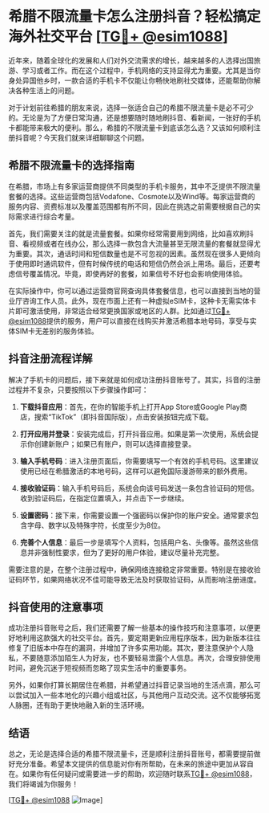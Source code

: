 # 希腊不限流量卡怎么注册抖音？轻松搞定海外社交平台 [[TG💪+ @esim1088](https://t.me/s/esim1088)]

近年来，随着全球化的发展和人们对外交流需求的增长，越来越多的人选择出国旅游、学习或者工作。而在这个过程中，手机网络的支持显得尤为重要。尤其是当你身处异国他乡时，一款合适的手机卡不仅能让你畅快地刷社交媒体，还能帮助你解决各种生活上的问题。

对于计划前往希腊的朋友来说，选择一张适合自己的希腊不限流量卡是必不可少的。无论是为了方便日常沟通，还是想要随时随地刷抖音、看新闻，一张好的手机卡都能带来极大的便利。那么，希腊的不限流量卡到底该怎么选？又该如何顺利注册抖音呢？今天我们就来详细聊聊这个问题。

## 希腊不限流量卡的选择指南

在希腊，市场上有多家运营商提供不同类型的手机卡服务，其中不乏提供不限流量套餐的选择。这些运营商包括Vodafone、Cosmote以及Wind等。每家运营商的服务内容、资费标准以及覆盖范围都有所不同，因此在挑选之前需要根据自己的实际需求进行综合考量。

首先，我们需要关注的就是流量套餐。如果你经常需要用到网络，比如喜欢刷抖音、看视频或者在线办公，那么选择一款包含大流量甚至无限流量的套餐就显得尤为重要。其次，通话时间和短信数量也是不可忽视的因素。虽然现在很多人更倾向于使用即时通讯软件，但有时候传统的电话和短信仍然会派上用场。最后，还要考虑信号覆盖情况。毕竟，即使再好的套餐，如果信号不好也会影响使用体验。

在实际操作中，你可以通过运营商官网查询具体套餐信息，也可以直接到当地的营业厅咨询工作人员。此外，现在市面上还有一种虚拟eSIM卡，这种卡无需实体卡片即可激活使用，非常适合经常更换国家或地区的人群。比如通过[TG💪+ @esim1088](https://t.me/s/esim1088)提供的服务，用户可以直接在线购买并激活希腊本地号码，享受与实体SIM卡无差别的服务体验。

## 抖音注册流程详解

解决了手机卡的问题后，接下来就是如何成功注册抖音账号了。其实，抖音的注册过程并不复杂，只要按照以下步骤操作即可：

1. **下载抖音应用**：首先，在你的智能手机上打开App Store或Google Play商店，搜索“TikTok”（即抖音国际版），点击安装按钮完成下载。
   
2. **打开应用并登录**：安装完成后，打开抖音应用。如果是第一次使用，系统会提示你创建新账户；如果已有账户，则可以选择直接登录。

3. **输入手机号码**：进入注册页面后，你需要填写一个有效的手机号码。这里建议使用已经在希腊激活的本地号码，这样可以避免国际漫游带来的额外费用。

4. **接收验证码**：输入手机号码后，系统会向该号码发送一条包含验证码的短信。收到验证码后，在指定位置填入，并点击下一步继续。

5. **设置密码**：接下来，你需要设置一个强密码以保护你的账户安全。通常要求包含字母、数字以及特殊字符，长度至少为8位。

6. **完善个人信息**：最后一步是填写个人资料，包括用户名、头像等。虽然这些信息并非强制性要求，但为了更好的用户体验，建议尽量补充完整。

需要注意的是，在整个注册过程中，确保网络连接稳定非常重要。特别是在接收验证码环节，如果网络状况不佳可能导致无法及时获取验证码，从而影响注册进度。

## 抖音使用的注意事项

成功注册抖音账号之后，我们还需要了解一些基本的操作技巧和注意事项，以便更好地利用这款强大的社交平台。首先，要定期更新应用程序版本，因为新版本往往修复了旧版本中存在的漏洞，并增加了许多实用功能。其次，要注意保护个人隐私，不要随意添加陌生人为好友，也不要轻易泄露个人信息。再次，合理安排使用时间，避免沉迷于短视频而忽略了现实生活中的重要事务。

另外，如果你打算长期居住在希腊，并希望通过抖音记录当地的生活点滴，那么可以尝试加入一些本地化的兴趣小组或社区，与其他用户互动交流。这不仅能够拓宽人脉圈，还有助于更快地融入新的生活环境。

## 结语

总之，无论是选择合适的希腊不限流量卡，还是顺利注册抖音账号，都需要提前做好充分准备。希望本文提供的信息能对你有所帮助，在未来的旅途中更加从容自在。如果你有任何疑问或需要进一步的帮助，欢迎随时联系[TG💪+ @esim1088](https://t.me/s/esim1088)，我们将竭诚为你服务！

[[TG💪+ @esim1088](https://t.me/s/esim1088) ![Image](https://i.postimg.cc/4NQfJmqS/Snipaste-2025-05-13-00-14-12.png)]